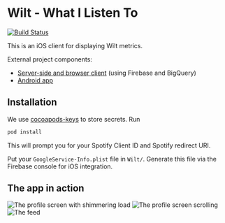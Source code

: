 # Wilt - What I Listen To

[![Build Status](https://travis-ci.org/oliveroneill/wilt-ios.svg?branch=master)](https://travis-ci.org/oliveroneill/wilt-ios)

This is an iOS client for displaying Wilt metrics.

External project components:
- [Server-side and browser client](https://github.com/oliveroneill/wilt) (using Firebase and BigQuery)
- [Android app](https://github.com/oliveroneill/wilt-android)

## Installation
We use [cocoapods-keys](https://github.com/orta/cocoapods-keys) to store
secrets.
Run
```bash
pod install
```
This will prompt you for your Spotify Client ID and Spotify redirect URI.

Put your `GoogleService-Info.plist` file in `Wilt/`. Generate this file via the
Firebase console for iOS integration.

## The app in action
![The profile screen with shimmering load](gifs/profile.gif)
![The profile screen scrolling](gifs/profile_scroll.gif)
![The feed](gifs/feed.gif)
